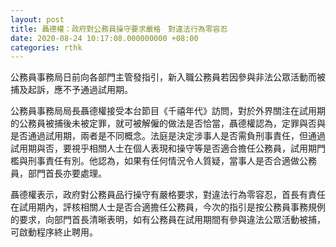 ```yaml
---
layout: post
title: 聶德權：政府對公務員操守要求嚴格　對違法行為零容忍
date: 2020-08-24 10:17:08.000000000 +08:00
categories: rthk
---
```


公務員事務局日前向各部門主管發指引，新入職公務員若因參與非法公眾活動而被捕及起訴，應不予通過試用期。

公務員事務局局長聶德權接受本台節目《千禧年代》訪問，對於外界關注在試用期的公務員被捕後未被定罪，就可被解僱的做法是否恰當，聶德權認為，定罪與否與是否通過試用期，兩者是不同概念。法庭是決定涉事人是否需負刑事責任，但通過試用期與否，要視乎相關人士在個人表現和操守等是否適合擔任公務員，試用期門檻與刑事責任有別。他認為，如果有任何情況令人質疑，當事人是否合適做公務員，部門首長亦要處理。

聶德權表示，政府對公務員品行操守有嚴格要求，對違法行為零容忍，首長有責任在試用期內，評核相關人士是否合適擔任公務員，今次的指引是按公務員事務規例的要求，向部門首長清晰表明，如有公務員在試用期間有參與違法公眾活動被捕，可啟動程序終止聘用。
